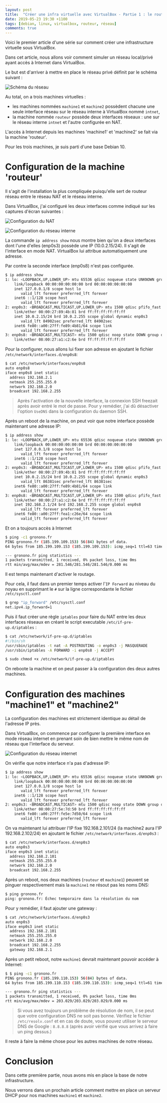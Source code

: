 ```yaml
---
layout: post
title:  "Créer une infra virtuelle avec VirtualBox - Partie 1 : le routeur Internet"
date: 2019-05-23 19:30 +1100
tags: [debian, linux, virtualbox, routeur, réseau]
comments: true
---
```

Voici le premier article d'une série sur comment créer une infrastructure virtuelle sous VirtualBox.

Dans cet article, nous allons voir comment simuler un réseau local/privé ayant accès à Internet dans VirtualBox.

<!--more-->

Le but est d'arriver à mettre en place le réseau privé définit par le schéma suivant :

![Schéma du réseau](/assets/virtual-router/virtualbox-router.png)

Au total, on a trois machines virtuelles :
* les machines nommées `machine1` et `machine2` possèdent chacune une seule interface réseau sur le réseau interne à VirtualBox nommé `intnet`,
* la machine nommée `routeur` possède deux interfaces réseaux : une sur le réseau interne `intnet` et l'autre configurée en NAT.

L'accès à Internet depuis les machines 'machine1' et 'machine2' se fait via la machine 'routeur'.

Pour les trois machines, je suis parti d'une base Debian 10.

# Configuration de la machine 'routeur'

Il s'agit de l'installation la plus compliquée puisqu'elle sert de routeur réseau entre le réseau NAT et le réseau interne.

Dans VirtualBox, j'ai configuré les deux interfaces comme indiqué sur les captures d'écran suivantes :

![Configuration du NAT](/assets/virtual-router/virtualbox-nat.png)

![Configuration du réseau interne](/assets/virtual-router/virtualbox-intnet.png)

La commande `ip address show` nous montre bien qu'on a deux interfaces dont l'une d'elles (enp0s3) possède une IP (10.0.2.15/24).
Il s'agit de l'interface en mode NAT. VirtualBox lui attribue automatiquement une adresse.

Par contre la seconde interface (enp0s8) n'est pas configurée.

```bash
$ ip address show
1: lo: <LOOPBACK,UP,LOWER_UP> mtu 65536 qdisc noqueue state UNKNOWN group default qlen 1000
    link/loopback 00:00:00:00:00:00 brd 00:00:00:00:00:00
    inet 127.0.0.1/8 scope host lo
       valid_lft forever preferred_lft forever
    inet6 ::1/128 scope host 
       valid_lft forever preferred_lft forever
2: enp0s3: <BROADCAST,MULTICAST,UP,LOWER_UP> mtu 1500 qdisc pfifo_fast state UP group default qlen 1000
    link/ether 08:00:27:89:4b:81 brd ff:ff:ff:ff:ff:ff
    inet 10.0.2.15/24 brd 10.0.2.255 scope global dynamic enp0s3
       valid_lft 84902sec preferred_lft 84902sec
    inet6 fe80::a00:27ff:fe89:4b81/64 scope link 
       valid_lft forever preferred_lft forever
3: enp0s8: <BROADCAST,MULTICAST> mtu 1500 qdisc noop state DOWN group default qlen 1000
    link/ether 08:00:27:a1:c2:6e brd ff:ff:ff:ff:ff:ff
```

Pour la configurer, nous allons lui fixer son adresse en ajoutant le fichier `/etc/network/interfaces.d/enp0s8`:
```bash
$ cat /etc/network/interfaces/enp0s8
auto enp0s8
iface enp0s8 inet static
  address 192.168.2.1
  netmask 255.255.255.0
  network 192.168.2.0
  broadcast 192.168.2.255
```

> Après l'activation de la nouvelle interface, la connexion SSH freezait après avoir entré le mot de passe. Pour y remédier, j'ai dû désactiver l'option `UseDNS` dans la configuration du daemon SSH. 

Après un reboot de la machine, on peut voir que notre interface possède maintenant une adresse IP:
```bash
$ ip address show
1: lo: <LOOPBACK,UP,LOWER_UP> mtu 65536 qdisc noqueue state UNKNOWN group default qlen 1000
    link/loopback 00:00:00:00:00:00 brd 00:00:00:00:00:00
    inet 127.0.0.1/8 scope host lo
       valid_lft forever preferred_lft forever
    inet6 ::1/128 scope host 
       valid_lft forever preferred_lft forever
2: enp0s3: <BROADCAST,MULTICAST,UP,LOWER_UP> mtu 1500 qdisc pfifo_fast state UP group default qlen 1000
    link/ether 08:00:27:89:4b:81 brd ff:ff:ff:ff:ff:ff
    inet 10.0.2.15/24 brd 10.0.2.255 scope global dynamic enp0s3
       valid_lft 86381sec preferred_lft 86381sec
    inet6 fe80::a00:27ff:fe89:4b81/64 scope link 
       valid_lft forever preferred_lft forever
3: enp0s8: <BROADCAST,MULTICAST,UP,LOWER_UP> mtu 1500 qdisc pfifo_fast state UP group default qlen 1000
    link/ether 08:00:27:a1:c2:6e brd ff:ff:ff:ff:ff:ff
    inet 192.168.2.1/24 brd 192.168.2.255 scope global enp0s8
       valid_lft forever preferred_lft forever
    inet6 fe80::a00:27ff:fea1:c26e/64 scope link 
       valid_lft forever preferred_lft forever
```

Et on a toujours accès à Internet
```bash
$ ping -c1 gronono.fr
PING gronono.fr (185.199.109.153) 56(84) bytes of data.
64 bytes from 185.199.109.153 (185.199.109.153): icmp_seq=1 ttl=63 time=282 ms

--- gronono.fr ping statistics ---
1 packets transmitted, 1 received, 0% packet loss, time 0ms
rtt min/avg/max/mdev = 281.546/281.546/281.546/0.000 ms
```

Il est temps maintenant d'activer le routage.

Pour cela, il faut dans un premier temps activer l'`IP Forward` au niveau du noyau en supprimant le `#` sur la ligne correspondante le fichier `/etc/sysctl.conf`
```bash
$ grep "ip_forward" /etc/sysctl.conf 
net.ipv4.ip_forward=1
```

Puis il faut créer une règle `iptables` pour faire du NAT entre les deux interfaces réseaux en créant le script executable `/etc/if-pre-up.d/iptables` :
```bash
$ cat /etc/network/if-pre-up.d/iptables 
#!/bin/sh
/usr/sbin/iptables -t nat -A POSTROUTING -o enp0s3 -j MASQUERADE
/usr/sbin/iptables -A FORWARD -i enp0s8 -j ACCEPT

$ sudo chmod +x /etc/network/if-pre-up.d/iptables
```

On reboote la machine et on peut passer à la configuration des deux autres machines.

# Configuration des machines "machine1" et "machine2"

La configuration des machines est strictement identique au détail de l'adresse IP près.

Dans VirtualBox, on commence par configurer la première interface en mode réseau internet en prenant soin de bien mettre le même nom de réseau que l'interface du serveur.

![Configuration du réseau internet](/assets/virtual-router/virtualbox-machine-intnet.png)

On vérifie que notre interface n'a pas d'adresse IP:
```bash
$ ip address show
1: lo: <LOOPBACK,UP,LOWER_UP> mtu 65536 qdisc noqueue state UNKNOWN group default qlen 1000
    link/loopback 00:00:00:00:00:00 brd 00:00:00:00:00:00
    inet 127.0.0.1/8 scope host lo
       valid_lft forever preferred_lft forever
    inet6 ::1/128 scope host 
       valid_lft forever preferred_lft forever
2: enp0s3: <BROADCAST,MULTICAST> mtu 1500 qdisc noop state DOWN group default qlen 1000
    link/ether 08:00:27:5e:7d:50 brd ff:ff:ff:ff:ff:ff
    inet6 fe80::a00:27ff:fe5e:7d50/64 scope link
       valid_lft forever preferred_lft forever
```

On va maintenant lui attribuer l'IP fixe 192.168.2.101/24 (la machine2 aura l'IP 192.168.2.102/24) en ajoutant le fichier `/etc/network/interfaces.d/enp0s3` :
```bash
$ cat /etc/network/interfaces.d/enp0s3
auto enp0s3
iface enp0s3 inet static
  address 192.168.2.101
  netmask 255.255.255.0
  network 192.168.2.0
  broadcast 192.168.2.255
```

Après un reboot, nos deux machines (`routeur` et `machine1`) peuvent se pinguer respectivement mais la `machine1` ne résout pas les noms DNS:
```bash
$ ping gronono.fr
ping: gronono.fr: Échec temporaire dans la résolution du nom
```

Pour y remédier, il faut ajouter une gateway :
```bash
$ cat /etc/network/interfaces.d/enp0s3
auto enp0s3
iface enp0s3 inet static
  address 192.168.2.101
  netmask 255.255.255.0
  network 192.168.2.0
  broadcast 192.168.2.255
  gateway 192.168.2.1
```

Après un petit reboot, notre `machine1` devrait maintenant pouvoir accéder à Internet:
```bash
$ $ ping -c1 gronono.fr
PING gronono.fr (185.199.110.153) 56(84) bytes of data.
64 bytes from 185.199.110.153 (185.199.110.153): icmp_seq=1 ttl=61 time=203 ms

--- gronono.fr ping statistics ---
1 packets transmitted, 1 received, 0% packet loss, time 0ms
rtt min/avg/max/mdev = 203.029/203.029/203.029/0.000 ms
```

> Si vous avez toujours un problème de résolution de nom, il se peut que votre configuration DNS ne soit pas bonne. Vérifiez le fichier `/etc/resolv.conf` et en cas de doute, vous pouvez utiliser le serveur DNS de Google : `8.8.8.8` (après avoir vérifié que vous arrivez à faire un ping dessus.)


Il reste à faire la même chose pour les autres machines de notre réseau.

# Conclusion

Dans cette première partie, nous avons mis en place la base de notre infrastructure.

Nous verrons dans un prochain article comment mettre en place un serveur DHCP pour nos machines `machine1` et `machine2`.
